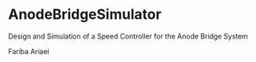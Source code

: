 # AnodeBridgeSimulator
Design and Simulation of a Speed Controller for the Anode Bridge System

Fariba Ariaei

